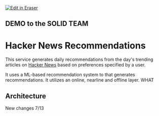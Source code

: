 <a target="_blank" href="https://eraser-qa.web.app/workspace/yvDanxaEVypEKvwMmBR1" id="edit-in-eraser-github-link"><img alt="Edit in Eraser" src="https://firebasestorage.googleapis.com/v0/b/second-petal-295822.appspot.com/o/images%2Fgithub%2FOpen%20in%20Eraser.svg?alt=media&amp;token=968381c8-a7e7-472a-8ed6-4a6626da5501"></a>
## DEMO to the SOLID TEAM
# Hacker News Recommendations
This service generates daily recommendations from the day's trending articles on [﻿Hacker News](https://news.ycombinator.com/) based on preferences specified by a user.

It uses a ML-based recommendation system to that generates recommendations. It utilizes an online, nearline and offline layer. WHAT

## Architecture
New changes 7/13


<!--- Eraser file: https://eraser-qa.web.app/workspace/yvDanxaEVypEKvwMmBR1 --->
<!--- This file was last edited by [name] via Eraser on [date] --->
